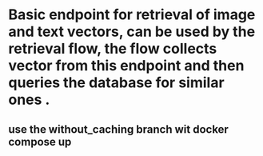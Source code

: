 # Basic endpoint for retrieval of image and text vectors, can be used by the retrieval flow, the flow collects vector from this endpoint and then queries the database for similar ones .
## use the without_caching branch wit docker compose up
